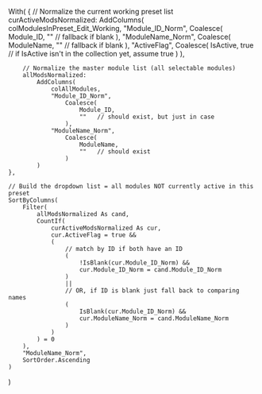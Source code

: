 With(
    {
        // Normalize the current working preset list
        curActiveModsNormalized:
            AddColumns(
                colModulesInPreset_Edit_Working,
                "Module_ID_Norm",
                    Coalesce(
                        Module_ID,
                        ""    // fallback if blank
                    ),
                "ModuleName_Norm",
                    Coalesce(
                        ModuleName,
                        ""    // fallback if blank
                    ),
                "ActiveFlag",
                    Coalesce(
                        IsActive,
                        true  // if IsActive isn't in the collection yet, assume true
                    )
            ),

        // Normalize the master module list (all selectable modules)
        allModsNormalized:
            AddColumns(
                colAllModules,
                "Module_ID_Norm",
                    Coalesce(
                        Module_ID,
                        ""   // should exist, but just in case
                    ),
                "ModuleName_Norm",
                    Coalesce(
                        ModuleName,
                        ""   // should exist
                    )
            )
    },

    // Build the dropdown list = all modules NOT currently active in this preset
    SortByColumns(
        Filter(
            allModsNormalized As cand,
            CountIf(
                curActiveModsNormalized As cur,
                cur.ActiveFlag = true &&
                (
                    // match by ID if both have an ID
                    (
                        !IsBlank(cur.Module_ID_Norm) &&
                        cur.Module_ID_Norm = cand.Module_ID_Norm
                    )
                    ||
                    // OR, if ID is blank just fall back to comparing names
                    (
                        IsBlank(cur.Module_ID_Norm) &&
                        cur.ModuleName_Norm = cand.ModuleName_Norm
                    )
                )
            ) = 0
        ),
        "ModuleName_Norm",
        SortOrder.Ascending
    )
)
